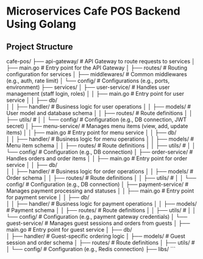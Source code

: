 # Microservices Cafe POS Backend Using Golang

## Project Structure

cafe-pos/
├── api-gateway/                  # API Gateway to route requests to services
│   ├── main.go                   # Entry point for the API Gateway
│   ├── routes/                   # Routing configuration for services
│   ├── middlewares/              # Common middlewares (e.g., auth, rate limit)
│   └── config/                   # Configurations (e.g., ports, environment)
├── services/
│   ├── user-service/             # Handles user management (staff login, roles)
│   │   ├── main.go               # Entry point for user service
│   │   ├── db/                   
│   │   ├── handler/              # Business logic for user operations
│   │   ├── models/               # User model and database schema
│   │   ├── routes/               # Route definitions
│   │   ├── utils/                # 
│   │   └── config/               # Configuration (e.g., DB connection, JWT secret)
│   ├── menu-service/             # Manages menu items (view, add, update items)
│   │   ├── main.go               # Entry point for menu service
│   │   ├── db/                   
│   │   ├── handler/              # Business logic for menu operations
│   │   ├── models/               # Menu item schema
│   │   ├── routes/               # Route definitions
│   │   ├── utils/                # 
│   │   └── config/               # Configuration (e.g., DB connection)
│   ├── order-service/            # Handles orders and order items
│   │   ├── main.go               # Entry point for order service
│   │   ├── db/                   
│   │   ├── handler/              # Business logic for order operations
│   │   ├── models/               # Order schema
│   │   ├── routes/               # Route definitions
│   │   ├── utils/                # 
│   │   └── config/               # Configuration (e.g., DB connection)
│   ├── payment-service/          # Manages payment processing and statuses
│   │   ├── main.go               # Entry point for payment service
│   │   ├── db/                   
│   │   ├── handler/              # Business logic for payment operations
│   │   ├── models/               # Payment schema
│   │   ├── routes/               # Route definitions
│   │   ├── utils/                # 
│   │   └── config/               # Configuration (e.g., payment gateway credentials)
│   └── guest-service/            # Manages guest sessions and orders from guests
│       ├── main.go               # Entry point for guest service
│       ├── db/                   
│       ├── handler/              # Guest-specific ordering logic
│       ├── models/               # Guest session and order schema
│       ├── routes/               # Route definitions
│       ├── utils/                # 
│       └── config/               # Configuration (e.g., Redis connection)
├── libs/ ```